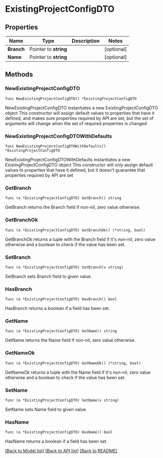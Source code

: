 # ExistingProjectConfigDTO

## Properties

Name | Type | Description | Notes
------------ | ------------- | ------------- | -------------
**Branch** | Pointer to **string** |  | [optional] 
**Name** | Pointer to **string** |  | [optional] 

## Methods

### NewExistingProjectConfigDTO

`func NewExistingProjectConfigDTO() *ExistingProjectConfigDTO`

NewExistingProjectConfigDTO instantiates a new ExistingProjectConfigDTO object
This constructor will assign default values to properties that have it defined,
and makes sure properties required by API are set, but the set of arguments
will change when the set of required properties is changed

### NewExistingProjectConfigDTOWithDefaults

`func NewExistingProjectConfigDTOWithDefaults() *ExistingProjectConfigDTO`

NewExistingProjectConfigDTOWithDefaults instantiates a new ExistingProjectConfigDTO object
This constructor will only assign default values to properties that have it defined,
but it doesn't guarantee that properties required by API are set

### GetBranch

`func (o *ExistingProjectConfigDTO) GetBranch() string`

GetBranch returns the Branch field if non-nil, zero value otherwise.

### GetBranchOk

`func (o *ExistingProjectConfigDTO) GetBranchOk() (*string, bool)`

GetBranchOk returns a tuple with the Branch field if it's non-nil, zero value otherwise
and a boolean to check if the value has been set.

### SetBranch

`func (o *ExistingProjectConfigDTO) SetBranch(v string)`

SetBranch sets Branch field to given value.

### HasBranch

`func (o *ExistingProjectConfigDTO) HasBranch() bool`

HasBranch returns a boolean if a field has been set.

### GetName

`func (o *ExistingProjectConfigDTO) GetName() string`

GetName returns the Name field if non-nil, zero value otherwise.

### GetNameOk

`func (o *ExistingProjectConfigDTO) GetNameOk() (*string, bool)`

GetNameOk returns a tuple with the Name field if it's non-nil, zero value otherwise
and a boolean to check if the value has been set.

### SetName

`func (o *ExistingProjectConfigDTO) SetName(v string)`

SetName sets Name field to given value.

### HasName

`func (o *ExistingProjectConfigDTO) HasName() bool`

HasName returns a boolean if a field has been set.


[[Back to Model list]](../README.md#documentation-for-models) [[Back to API list]](../README.md#documentation-for-api-endpoints) [[Back to README]](../README.md)


